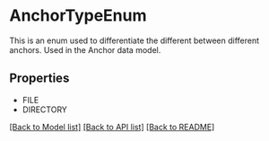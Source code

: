 # AnchorTypeEnum

This is an enum used to differentiate the different between different anchors. Used in the Anchor data model.

## Properties
- FILE
- DIRECTORY

[[Back to Model list]](../README.md#documentation-for-models) [[Back to API list]](../README.md#documentation-for-api-endpoints) [[Back to README]](../README.md)


